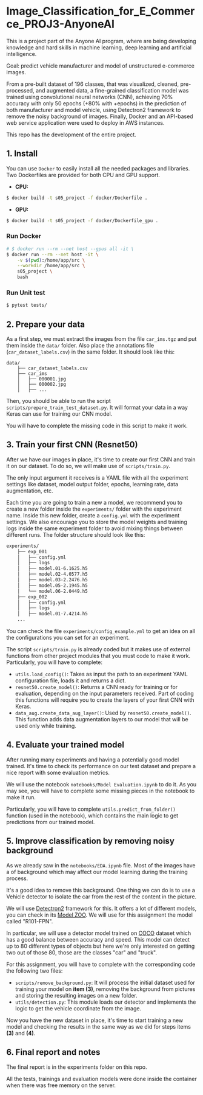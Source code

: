 # Image_Classification_for_E_Commerce_PROJ3-AnyoneAI

This is a project part of the Anyone AI program, where are being developing knowledge and hard skills in machine learning, deep learning and artificial intelligence.

Goal: predict vehicle manufacturer and model of unstructured e-commerce images.

From a pre-built dataset of 196 classes, that was visualized, cleaned, pre-processed, and augmented data, a fine-grained classification model was trained using convolutional neural networks (CNN), achieving 70% accuracy with only 50 epochs (+80% with +epochs) in the prediction of both manufacturer and model vehicle, using Detectron2 framework to remove the noisy background of images. Finally, Docker and an API-based web service application were used to deploy in AWS instances.

This repo has the development of the entire project.

## 1. Install

You can use `Docker` to easily install all the needed packages and libraries. Two Dockerfiles are provided for both CPU and GPU support.

- **CPU:**

```bash
$ docker build -t s05_project -f docker/Dockerfile .
```

- **GPU:**

```bash
$ docker build -t s05_project -f docker/Dockerfile_gpu .
```

### Run Docker

```bash
# $ docker run --rm --net host --gpus all -it \
$ docker run --rm --net host -it \
    -v $(pwd):/home/app/src \
    --workdir /home/app/src \
    s05_project \
    bash
```

### Run Unit test

```bash
$ pytest tests/
```

## 2. Prepare your data

As a first step, we must extract the images from the file `car_ims.tgz` and put them inside the `data/` folder. Also place the annotations file (`car_dataset_labels.csv`) in the same folder. It should look like this:

```
data/
    ├── car_dataset_labels.csv
    ├── car_ims
    │   ├── 000001.jpg
    │   ├── 000002.jpg
    │   ├── ...
```

Then, you should be able to run the script `scripts/prepare_train_test_dataset.py`. It will format your data in a way Keras can use for training our CNN model.

You will have to complete the missing code in this script to make it work.

## 3. Train your first CNN (Resnet50)

After we have our images in place, it's time to create our first CNN and train it on our dataset. To do so, we will make use of `scripts/train.py`.

The only input argument it receives is a YAML file with all the experiment settings like dataset, model output folder, epochs,
learning rate, data augmentation, etc.

Each time you are going to train a new a model, we recommend you to create a new folder inside the `experiments/` folder with the experiment name. Inside this new folder, create a `config.yml` with the experiment settings. We also encourage you to store the model weights and training logs inside the same experiment folder to avoid mixing things between different runs. The folder structure should look like this:

```bash
experiments/
    ├── exp_001
    │   ├── config.yml
    │   ├── logs
    │   ├── model.01-6.1625.h5
    │   ├── model.02-4.0577.h5
    │   ├── model.03-2.2476.h5
    │   ├── model.05-2.1945.h5
    │   └── model.06-2.0449.h5
    ├── exp_002
    │   ├── config.yml
    │   ├── logs
    │   ├── model.01-7.4214.h5
    ...
```

You can check the file `experiments/config_example.yml` to get an idea on all the configurations you can set for an experiment.

The script `scripts/train.py` is already coded but it makes use of external functions from other project modules that you must code to make it work. Particularly, you will have to complete:

- `utils.load_config()`: Takes as input the path to an experiment YAML configuration file, loads it and returns a dict.
- `resnet50.create_model()`: Returns a CNN ready for training or for evaluation, depending on the input parameters received. Part of coding this functions will require you to create the layers of your first CNN with Keras.
- `data_aug.create_data_aug_layer()`: Used by `resnet50.create_model()`. This function adds data augmentation layers to our model that will be used only while training.

## 4. Evaluate your trained model

After running many experiments and having a potentially good model trained. It's time to check its performance on our test dataset and prepare a nice report with some evaluation metrics.

We will use the notebook `notebooks/Model Evaluation.ipynb` to do it. As you may see, you will have to complete some missing pieces in the notebook to make it run.

Particularly, you will have to complete `utils.predict_from_folder()` function (used in the notebook), which contains the main logic to get predictions from our trained model.

## 5. Improve classification by removing noisy background

As we already saw in the `notebooks/EDA.ipynb` file. Most of the images have a of background which may affect our model learning during the training process.

It's a good idea to remove this background. One thing we can do is to use a Vehicle detector to isolate the car from the rest of the content in the picture.

We will use [Detectron2](https://github.com/facebookresearch/detectron2) framework for this. It offers a lot of different models, you can check in its [Model ZOO](https://github.com/facebookresearch/detectron2/blob/main/MODEL_ZOO.md#faster-r-cnn). We will use for this assignment the model called "R101-FPN".

In particular, we will use a detector model trained on [COCO](https://cocodataset.org) dataset which has a good balance between accuracy and speed. This model can detect up to 80 different types of objects but here we're only interested on getting two out of those 80, those are the classes "car" and "truck".

For this assignment, you will have to complete with the corresponding code the following two files:

- `scripts/remove_background.py`: It will process the initial dataset used for training your model on **item (3)**, removing the background from pictures and storing the resulting images on a new folder.
- `utils/detection.py`: This module loads our detector and implements the logic to get the vehicle coordinate from the image.

Now you have the new dataset in place, it's time to start training a new model and checking the results in the same way as we did for steps items **(3)** and **(4)**.

## 6. Final report and notes
The final report is in the experiments folder on this repo.

All the tests, trainings and evaluation models were done inside the container when there was free memory on the server.
